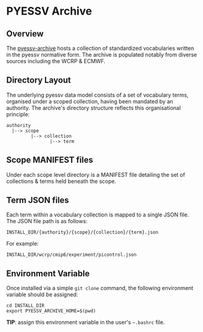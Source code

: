 # PYESSV Archive

## Overview

The [pyessv-archive](https://github.com/ES-DOC/pyessv-archive) hosts a collection of standardized vocabularies written in the pyessv normative form.  The archive is populated notably from diverse sources including the WCRP & ECMWF.

## Directory Layout

The underlying pyessv data model consists of a set of vocabulary terms, organised under a scoped collection, having been mandated by an authority.  The archive's directory structure reflects this organisational principle:

```
authority
  |--> scope
         |--> collection
                |--> term
```

## Scope MANIFEST files

Under each scope level directory is a MANIFEST file detailing the set of collections & terms held beneath the scope.

## Term JSON files

Each term within a vocabulary collection is mapped to a single JSON file.  The JSON file path is as follows:

```
INSTALL_DIR/{authority}/{scope}/{collection}/{term}.json
```

For example:

```
INSTALL_DIR/wcrp/cmip6/experiment/picontrol.json
```

## Environment Variable

Once installed via a simple `git clone` command, the following environment variable should be assigned:

```
cd INSTALL_DIR
export PYESSV_ARCHIVE_HOME=$(pwd)
```

**TIP**: assign this environment variable in the user's `~.bashrc` file.